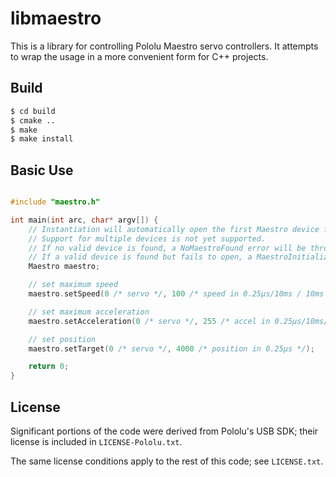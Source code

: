 # libmaestro

This is a library for controlling Pololu Maestro servo controllers. It attempts to wrap the usage in a more convenient form for C++ projects.

## Build

```sh
$ cd build
$ cmake ..
$ make
$ make install
```

## Basic Use

```c++

#include "maestro.h"

int main(int arc, char* argv[]) {
    // Instantiation will automatically open the first Maestro device found.
    // Support for multiple devices is not yet supported.
    // If no valid device is found, a NoMaestroFound error will be thrown.
    // If a valid device is found but fails to open, a MaestroInitializationError will be thrown.
    Maestro maestro;

    // set maximum speed
    maestro.setSpeed(0 /* servo */, 100 /* speed in 0.25µs/10ms / 10ms */);

    // set maximum acceleration
    maestro.setAcceleration(0 /* servo */, 255 /* accel in 0.25µs/10ms/80ms */);

    // set position
    maestro.setTarget(0 /* servo */, 4000 /* position in 0.25µs */);

    return 0;
}
```

## License

Significant portions of the code were derived from Pololu's USB SDK; their license is included in `LICENSE-Pololu.txt`.

The same license conditions apply to the rest of this code; see `LICENSE.txt`.
